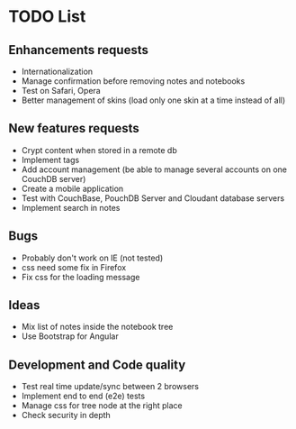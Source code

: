 # TODO List

## Enhancements requests
* Internationalization
* Manage confirmation before removing notes and notebooks
* Test on Safari, Opera
* Better management of skins (load only one skin at a time instead of all)

## New features requests
* Crypt content when stored in a remote db
* Implement tags
* Add account management (be able to manage several accounts on one CouchDB server)
* Create a mobile application
* Test with CouchBase, PouchDB Server and Cloudant database servers
* Implement search in notes

## Bugs
* Probably don't work on IE (not tested)
* css need some fix in Firefox
* Fix css for the loading message
 
## Ideas
* Mix list of notes inside the notebook tree
* Use Bootstrap for Angular

## Development and Code quality
* Test real time update/sync between 2 browsers
* Implement end to end (e2e) tests
* Manage css for tree node at the right place
* Check security in depth
